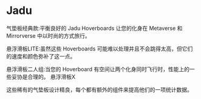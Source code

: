 # Jadu

气垫板经典款:平衡良好的 Jadu Hoverboards 让您的化身在 Metaverse 和 Mirrorverse 中以时尚的方式旅行。

悬浮滑板LITE:虽然这些 Hoverboards 可能难以处理并且不会跳得太高，但它们的速度和颜色弥补了这一点。

悬浮滑板二人组:当您的 Hoverboard 有空间让两个化身同时飞行时，性能上的一些妥协是合理的。
悬浮滑板X

这些稀有的气垫板设计精良，每个都有额外的组件来提高他们的一项统计数据。
